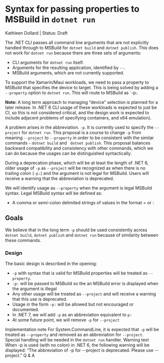 # Syntax for passing properties to MSBuild in `dotnet run`

Kathleen Dollard | Status: Draft

The .NET CLI passes all command line arguments that are not explicitly handled through to MSBuild for `dotnet build` and `dotnet publish`. This does not work for `dotnet run` because there are three sets of arguments: 

* CLI arguments for `dotnet run` itself.
* Arguments for the resulting application, identified by `--`.
* MSBuild arguments, which are not currently supported. 

To support the Xamarin/Maui workloads, we need to pass a property to MSBuild that specifies the device to target. This is being solved by adding a `--property` option to `dotnet run`. This will route to MSBuild as `-p:<delimited list>.

**Note:** A long term approach to managing “device” selection is planned for a later release. In .NET 6 CLI usage of these workloads is expected to just be CI, so this is not considered critical, and the design work is expected to include adjacent problems of specifying containers, and x64 emulation). 

A problem arises in the abbreviation. `-p`. It is currently used to specify the `--project` for `dotnet run`. This proposal is a course to change `-p` from meaning `--project` to `--property` in order to be consistent with the similar commands - `dotnet build` and ` dotnet publish`. This proposal balances backward compatibility and consistency with other commands, which we can do because the usages can be distinguished syntactically. 

During a deprecation phase, which will be at least the length of .NET 6, older usage of `-p` as `--project` will be recognized as when there is no trailing colon (`-p:`) and the argument is not legal for MSBuild. Users will receive a warning that the abbreviation is deprecated. 

We will identify usage as `--property` when the argument is legal MSBuild syntax. Legal MSBuild syntax will be defined as: 

* A comma or semi-colon delimited strings of values in the format <name>=<value> or <name>:<value>

## Goals

We believe that in the long term `-p` should be used consistently across `dotnet build`, `dotnet publish` and `dotnet run`  because of similarity between these commands. 

### Design

The basic design is described in the opening: 
* `-p` with syntax that is valid for MSBuild properties will be treated as `--property`.
* `-p:` will be passed to MSBuild so the an MSBuild error is displayed when the argument is illegal
* Any other usage will be treated as `--project` and will receive a warning that this use is deprecated.
* Usage in the form `-p:` will be allowed but not encouraged or documented. 
* In .NET 7, we will add `-p` as an abbreviation equivalent to `p:`
* At some future point, we will remove `-p` for `--project`
  
Implementation note
For System.CommandLine, it is expected that `-p` will be treated as `--property` and removed as an abbreviation for `--project`. Special handling will be needed in the `dotnet run` handler.
Warning text
When -p is used (with no colon) in .NET 6, the following warning will be displayed: 
“The abbreviation of -p for --project is deprecated. Please use --project.”
Q & A

